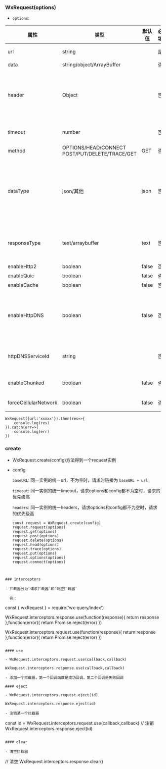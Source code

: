 ### WxRequest(options)

- `options`:

| 属性                 | 类型                                               | 默认值 | 必填 | 说明                                                         |
| -------------------- | -------------------------------------------------- | ------ | ---- | ------------------------------------------------------------ |
| url                  | string                                             |        | 是   | 开发者服务器接口地址                                         |
| data                 | string/object/ArrayBuffer                          |        | 否   | 请求的参数                                                   |
| header               | Object                                             |        | 否   | 设置请求的 header，header 中不能设置 Referer。<br/>`content-type` 默认为 `application/json` |
| timeout              | number                                             |        | 否   | 超时时间，单位为毫秒。默认值为 60000                         |
| method               | OPTIONS/HEAD/CONNECT<br/>POST/PUT/DELETE/TRACE/GET | GET    | 否   | HTTP 请求方法                                                |
| dataType             | json/其他                                          | json   | 否   | 返回的数据格式<br/>json: 返回的数据为 JSON，返回后会对返回的数据进行一次 JSON.parse<br/>其他: 不对返回的内容进行 JSON.parse |
| responseType         | text/arraybuffer                                   | text   | 否   | text: 响应的数据为文本<br/>arraybuffer:响应的数据为 ArrayBuffer |
| enableHttp2          | boolean                                            | false  | 否   | 开启 http2                                                   |
| enableQuic           | boolean                                            | false  | 否   | 开启 quic                                                    |
| enableCache          | boolean                                            | false  | 否   | 开启 cache                                                   |
| enableHttpDNS        | boolean                                            | false  | 否   | 是否开启 HttpDNS 服务。如开启，需要同时填入 httpDNSServiceId 。 HttpDNS 用法详见 [移动解析HttpDNS](https://developers.weixin.qq.com/miniprogram/dev/framework/ability/HTTPDNS.html) |
| httpDNSServiceId     | string                                             |        | 否   | HttpDNS 服务商 Id。 HttpDNS 用法详见 [移动解析HttpDNS](https://developers.weixin.qq.com/miniprogram/dev/framework/ability/HTTPDNS.html) |
| enableChunked        | boolean                                            | false  | 否   | 开启 transfer-encoding chunked。                             |
| forceCellularNetwork | boolean                                            | false  | 否   | wifi下使用移动网络发送请求                                   |



````
WxRequest({url:'xxxxx'}).then(res=>{
    console.log(res)
}).catch(err=>{
    console.log(err)
})
````

### create

- WxRequest.create(config)方法得到一个request实例

- config

  `baseURL`: 同一实例的统一url，不为空时，请求时链接为 `baseURL + url`

  `timeout`: 同一实例的统一timeout，请求options和config都不为空时，请求的优先级高

  `headers`: 同一实例的统一headers，请求options和config都不为空时，请求的优先级高

  ````
  const request = WxRequest.create(config)
  request.request(options)
  request.get(options)
  request.post(options)
  request.delete(options)
  request.head(options)
  request.trace(options)
  request.put(options)
  request.options(options)
  request.connect(options)
 ```` 


 ### interceptors

 - 拦截器分为`请求拦截器`和`响应拦截器`

   例：

   ````
   const { wxRequest } = require('wx-query/index')

   WxRequest.interceptors.response.use(function(response){
    return response
   },function(error){
    return Promise.reject(error)
   })

   WxRequest.interceptors.request.use(function(response){
    return response
   },function(error){
    return Promise.reject(error)
   })

   ````

#### use

- WxRequest.interceptors.request.use(callback,callback)

  WxRequest.interceptors.response.use(callback,callback)

- 添加一个拦截器，第一个回调函数是成功回调，第二个回调是失败回调

#### eject

- WxRequest.interceptors.request.eject(id)

  WxRequest.interceptors.response.eject(id)

- 注销某一个拦截器

  ````
  const id = WxRequest.interceptors.request.use(callback,callback)
  // 注销
  WxRequest.interceptors.response.eject(id)
  ````

#### clear

- 清空拦截器

  ````
  // 清空
  WxRequest.interceptors.response.clear()
  ````

 